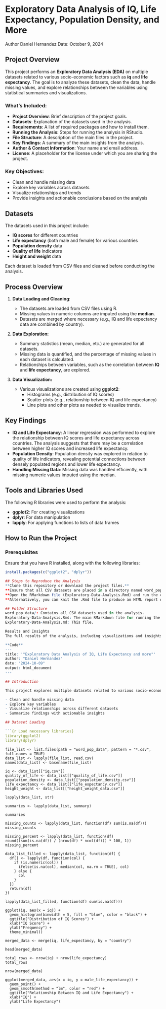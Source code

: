 # Exploratory Data Analysis of IQ, Life Expectancy, Population Density, and More
Author
Daniel Hernandez
Date: October 9, 2024

## Project Overview

This project performs an **Exploratory Data Analysis (EDA)** on multiple datasets related to various socio-economic factors such as **iq** and **life expectancy**. The goal is to analyze these datasets, clean the data, handle missing values, and explore relationships between the variables using statistical summaries and visualizations.

### What’s Included:
- **Project Overview**: Brief description of the project goals.
- **Datasets**: Explanation of the datasets used in the analysis.
- **Requirements**: A list of required packages and how to install them.
- **Running the Analysis**: Steps for running the analysis in RStudio.
- **File Structure**: A description of the main files in the project.
- **Key Findings**: A summary of the main insights from the analysis.
- **Author & Contact Information**: Your name and email address.
- **License**: A placeholder for the license under which you are sharing the project.

### Key Objectives:
- Clean and handle missing data
- Explore key variables across datasets
- Visualize relationships and trends
- Provide insights and actionable conclusions based on the analysis

## Datasets

The datasets used in this project include:
- **IQ scores** for different countries
- **Life expectancy** (both male and female) for various countries
- **Population density** data
- **Quality of life** indicators
- **Height and weight** data

Each dataset is loaded from CSV files and cleaned before conducting the analysis.

## Process Overview

1. **Data Loading and Cleaning:**
   - The datasets are loaded from CSV files using R.
   - Missing values in numeric columns are imputed using the **median**.
   - Datasets are merged where necessary (e.g., IQ and life expectancy data are combined by country).

2. **Data Exploration:**
   - Summary statistics (mean, median, etc.) are generated for all datasets.
   - Missing data is quantified, and the percentage of missing values in each dataset is calculated.
   - Relationships between variables, such as the correlation between **IQ** and **life expectancy**, are explored.

3. **Data Visualization:**
   - Various visualizations are created using **ggplot2**:
     - Histograms (e.g., distribution of IQ scores)
     - Scatter plots (e.g., relationship between IQ and life expectancy)
     - Line plots and other plots as needed to visualize trends.

## Key Findings

- **IQ and Life Expectancy**: A linear regression was performed to explore the relationship between IQ scores and life expectancy across countries. The analysis suggests that there may be a correlation between higher IQ scores and increased life expectancy.
- **Population Density**: Population density was explored in relation to quality of life indicators, revealing potential connections between densely populated regions and lower life expectancy.
- **Handling Missing Data**: Missing data was handled efficiently, with missing numeric values imputed using the median.

## Tools and Libraries Used

The following R libraries were used to perform the analysis:
- **ggplot2**: For creating visualizations
- **dplyr**: For data manipulation
- **lapply**: For applying functions to lists of data frames

## How to Run the Project

### Prerequisites
Ensure that you have R installed, along with the following libraries:
```r
install.packages(c("ggplot2", "dplyr"))

## Steps to Reproduce the Analysis
**Clone this repository or download the project files.**
**Ensure that all CSV datasets are placed in a directory named word_pop_data in the project root.**
**Open the RMarkdown file (Exploratory-Data-Analysis.Rmd) and run the code chunks in RStudio to perform the analysis and generate the visualizations.**
**Alternatively, you can knit the .Rmd file to produce an HTML report of the analysis.**

## Folder Structure
word_pop_data/: Contains all CSV datasets used in the analysis.
Exploratory-Data-Analysis.Rmd: The main RMarkdown file for running the analysis.
Exploratory-Data-Analysis.md: This file.

Results and Insights
The full results of the analysis, including visualizations and insights, can be found in the HTML report generated from the RMarkdown file.

**Code**
---
title: '"Exploratory Data Analysis of IQ, Life Expectancy and more"'
author: "Daniel Hernandez"
date: "2024-10-09"
output: html_document
---

## Introduction

This project explores multiple datasets related to various socio-economic factors such as IQ and life expectancy. The aim is to analyze the relationships between these variables and extract meaningful insights through visualizations and data exploration. In particular, I will:

- Clean and handle missing data
- Explore key variables
- Visualize relationships across different datasets
- Summarize findings with actionable insights

## Dataset Loading

```{r Load necessary libraries}
library(ggplot2)
library(dplyr)
```


```{r load datasets}
file_list <- list.files(path = "word_pop_data", pattern = "*.csv", full.names = TRUE)
data_list <- lapply(file_list, read.csv)
names(data_list) <- basename(file_list)
```


```{r Access individual datasets}
iq <- data_list[["iq.csv"]]
quality_of_life <- data_list[["quality_of_life.csv"]]
population_density <- data_list[["population_density.csv"]]
life_expectancy <- data_list[["life_expectancy.csv"]]
height_weight <- data_list[["height_weight_data.csv"]]
```


```{r Display structure of each dataset}
lapply(data_list, str)
```


```{r Apply summary() to all datasets in the data_list}
summaries <- lapply(data_list, summary)
```


```{r Print the summaries for each dataset}
summaries
```


```{r Check for missing values across datasets}
missing_counts <- lapply(data_list, function(df) sum(is.na(df)))
missing_counts
```


```{r Calculate percentage of missing data}
missing_percent <- lapply(data_list, function(df) round((sum(is.na(df)) / (nrow(df) * ncol(df))) * 100, 1))
missing_percent
```


```{r If needed, impute missing numeric values using the median for datasets with <10% missing data }
data_list_filled <- lapply(data_list, function(df) {
  df[] <- lapply(df, function(col) {
    if (is.numeric(col)) {
      ifelse(is.na(col), median(col, na.rm = TRUE), col)
    } else {
      col
    }
  })
  return(df)
})
```


```{r Check if missing values have been handled}
lapply(data_list_filled, function(df) sum(is.na(df)))
```


```{r Histogram of IQ Scores}
ggplot(iq, aes(x = iq)) + 
  geom_histogram(binwidth = 5, fill = "blue", color = "black") +
  ggtitle("Distribution of IQ Scores") +
  xlab("IQ Score") + 
  ylab("Frequency") +
  theme_minimal()
```


```{r Investigating relationship between IQ and life expectancy}
merged_data <- merge(iq, life_expectancy, by = "country")
```


```{r Check the first few rows of the merged dataset}
head(merged_data)
```


```{r Check the number of rows in the merged dataset}
total_rows <- nrow(iq) + nrow(life_expectancy)
total_rows
```


```{r Note that the number of rows in merged_data will likely be smaller than the sum of the rows from iq and life_expectancy because the merge() function performs an inner join by default (only keeping rows with matching "country" values in both datasets).}
nrow(merged_data)
```


```{r Relationship Between IQ and Life Expectancy}
ggplot(merged_data, aes(x = iq, y = male_life_expectancy)) +
  geom_point() +
  geom_smooth(method = "lm", color = "red") +
  ggtitle("Relationship Between IQ and Life Expectancy") +
  xlab("IQ") +
  ylab("Life Expectancy")
```





